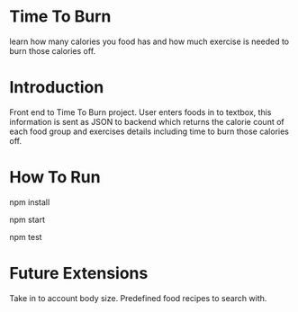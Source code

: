 # Time To Burn

learn how many calories you food has and how much exercise is needed to burn those calories off.

# Introduction
Front end to Time To Burn project. User enters foods in to textbox, this information is sent as JSON to backend which returns the calorie count of each food group and exercises details including time to burn those calories off. 

# How To Run

npm install

npm start

npm test

# Future Extensions
Take in to account body size.
Predefined food recipes to search with.